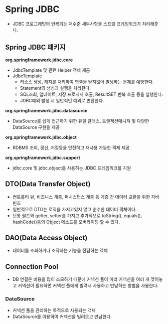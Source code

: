 # Spring JDBC

- JDBC 프로그래밍의 반복되는 저수준 세부사항을 스프링 프레임워크가 처리해준다.

## Spring JDBC 패키지

**org.springframework.jdbc.core**

- JdbcTemplate 및 관련 Helper 객체 제공
- JdbcTemplate
    - 리소스 생성, 해지를 처리하여 연결을 닫지않아 발생하는 문제를 예방한다.
    - Statement의 생성과 실행을 처리한다.
    - SQL조회, 업데이트, 저장 프로시저 호출, ResultSET 반복 호출 등을 실행한다.
    - JDBC예외 발생 시 일반적인 예외로 변환한다.

**org.springframework.jdbc.datasource**

- DataSource를 쉽게 접근하기 위한 유틸 클래스, 트랜젝션매니져 및 다양한 DataSource 구현을 제공

**org.springframework.jdbc.object**

- RDBMS 조회, 갱신, 저장등을 안전하고 재사용 가능한 객제 제공

**org.springframework.jdbc.support**

- jdbc.core 및 jdbc.object를 사용하는 JDBC 프레임워크를 지원

## DTO(Data Transfer Object)

- 컨트롤러 뷰, 비즈니스 계층, 퍼시스턴스 계층 등 계층 간 데이터 교환을 위한 자바빈즈
- 일반적으로 DTO는 로직을 가지고있지 않고 순수한 데이터 객체이다.
- 보통 필드와 getter, setter를 가지고 추가적으로 toString(), equals(), hashCode()등의 Object 메소드를 오버라이딩 할 수 있다.

## DAO(Data Access Object)

- 데이터를 조회하거나 조작하는 기능을 전담하는 객체

## Connection Pool

- DB 연결은 비용을 많이 소모하기 때문에 커넥션 풀이 미리 커넥션을 여러 개 맺어놓고 커넥션이 필요하면 커넥션 풀에게 빌려서 사용하고 반납하는 방법을 사용한다.

### DataSource

- 커넥션 풀을 관리하는 목적으로 사용되는 객체
- DataSource를 이용하여 커넥션을 빌려오고 반납한다.
